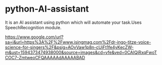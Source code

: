 # python-AI-assistant
It is an AI assistant using python which will automate your task.Uses SpeechRecognition module.

https://www.google.com/url?sa=i&url=https%3A%2F%2Fwww.isingmag.com%2Fdr-ingo-titze-voice-science-for-singers%2F&psig=AOvVaw1p8n-cUiFt1fe4yKecZW-m&ust=1594373474938000&source=images&cd=vfe&ved=0CAIQjRxqFwoTCOC7-ZmtweoCFQAAAAAdAAAAABAD


